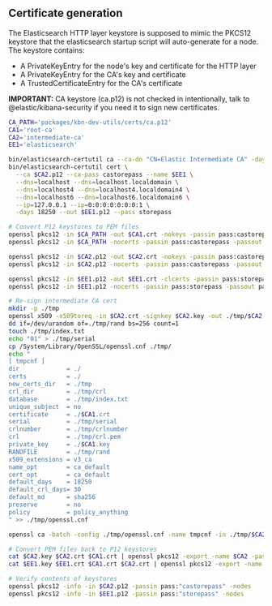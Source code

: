 ## Certificate generation

The Elasticsearch HTTP layer keystore is supposed to mimic the PKCS12 keystore that the elasticsearch startup script will auto-generate for a node. The keystore contains:

- A PrivateKeyEntry for the node's key and certificate for the HTTP layer
- A PrivateKeyEntry for the CA's key and certificate
- A TrustedCertificateEntry for the CA's certificate

__IMPORTANT:__ CA keystore (ca.p12) is not checked in intentionally, talk to @elastic/kibana-security if you need it to sign new certificates.

```bash
CA_PATH='packages/kbn-dev-utils/certs/ca.p12'
CA1='root-ca'
CA2='intermediate-ca'
EE1='elasticsearch'

bin/elasticsearch-certutil ca --ca-dn "CN=Elastic Intermediate CA" -days 18250 --out $CA2.p12 --pass castorepass
bin/elasticsearch-certutil cert \
  --ca $CA2.p12 --ca-pass castorepass --name $EE1 \
  --dns=localhost --dns=localhost.localdomain \
  --dns=localhost4 --dns=localhost4.localdomain4 \
  --dns=localhost6 --dns=localhost6.localdomain6 \
  --ip=127.0.0.1 --ip=0:0:0:0:0:0:0:1 \
  -days 18250 --out $EE1.p12 --pass storepass

# Convert P12 keystores to PEM files
openssl pkcs12 -in $CA_PATH -out $CA1.crt -nokeys -passin pass:castorepass -passout pass:
openssl pkcs12 -in $CA_PATH -nocerts -passin pass:castorepass -passout pass:keypass | openssl rsa -passin pass:keypass -out $CA1.key

openssl pkcs12 -in $CA2.p12 -out $CA2.crt -nokeys -passin pass:castorepass -passout pass:
openssl pkcs12 -in $CA2.p12 -nocerts -passin pass:castorepass -passout pass:keypass | openssl rsa -passin pass:keypass -out $CA2.key

openssl pkcs12 -in $EE1.p12 -out $EE1.crt -clcerts -passin pass:storepass -passout pass:
openssl pkcs12 -in $EE1.p12 -nocerts -passin pass:storepass -passout pass:keypass | openssl rsa -passin pass:keypass -out $EE1.key

# Re-sign intermediate CA cert
mkdir -p ./tmp
openssl x509 -x509toreq -in $CA2.crt -signkey $CA2.key -out ./tmp/$CA2.csr
dd if=/dev/urandom of=./tmp/rand bs=256 count=1
touch ./tmp/index.txt
echo "01" > ./tmp/serial
cp /System/Library/OpenSSL/openssl.cnf ./tmp/
echo "
[ tmpcnf ]
dir             = ./
certs           = ./
new_certs_dir   = ./tmp
crl_dir         = ./tmp/crl
database        = ./tmp/index.txt
unique_subject  = no
certificate     = ./$CA1.crt
serial          = ./tmp/serial
crlnumber       = ./tmp/crlnumber
crl             = ./tmp/crl.pem
private_key     = ./$CA1.key
RANDFILE        = ./tmp/rand
x509_extensions = v3_ca
name_opt        = ca_default
cert_opt        = ca_default
default_days    = 18250
default_crl_days= 30
default_md      = sha256
preserve        = no
policy          = policy_anything
" >> ./tmp/openssl.cnf

openssl ca -batch -config ./tmp/openssl.cnf -name tmpcnf -in ./tmp/$CA2.csr -out $CA2.crt

# Convert PEM files back to P12 keystores
cat $CA2.key $CA2.crt $CA1.crt | openssl pkcs12 -export -name $CA2 -passout pass:castorepass -out $CA2.p12
cat $EE1.key $EE1.crt $CA1.crt $CA2.crt | openssl pkcs12 -export -name $EE1 -passout pass:storepass -out $EE1.p12

# Verify contents of keystores
openssl pkcs12 -info -in $CA2.p12 -passin pass:"castorepass" -nodes
openssl pkcs12 -info -in $EE1.p12 -passin pass:"storepass" -nodes

```
